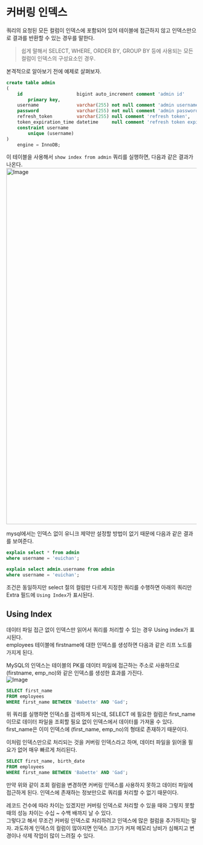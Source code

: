 # 커버링 인덱스
쿼리의 요청된 모든 컬럼이 인덱스에 포함되어 있어 테이블에 접근하지 않고 인덱스만으로 결과를 반환할 수 있는 경우를 말한다.  
> 쉽게 말해서 SELECT, WHERE, ORDER BY, GROUP BY 등에 사용되는 모든 컬럼이 인덱스의 구성요소인 경우.  
  
본격적으로 알아보기 전에 예제로 살펴보자.  
```sql
create table admin
(
    id                    bigint auto_increment comment 'admin id'
        primary key,
    username              varchar(255) not null comment 'admin username, client id',
    password              varchar(255) not null comment 'admin password',
    refresh_token         varchar(255) null comment 'refresh token',
    token_expiration_time datetime     null comment 'refresh token expiration time',
    constraint username
        unique (username)
)
    engine = InnoDB;
```
이 테이블을 사용해서 `show index from admin` 쿼리를 실행하면, 다음과 같은 결과가 나온다.  
<img width="941" alt="Image" src="https://github.com/user-attachments/assets/7370da19-cdba-4b07-9460-11e764417e64" />  
  
mysql에서는 인덱스 없이 유니크 제약만 설정할 방법이 없기 때문에 다음과 같은 결과를 보여준다.  
```sql
explain select * from admin
where username = 'euichan';

explain select admin.username from admin
where username = 'euichan';
```
조건은 동일하지만 select 절의 컬럼만 다르게 지정한 쿼리를 수행하면 아래의 쿼리만 Extra 필드에 `Using Index`가 표시된다.  

## Using Index
데이터 파일 접근 없이 인덱스만 읽어서 쿼리를 처리할 수 있는 경우 Using index가 표시된다.  
employees 테이블에 firstname에 대한 인덱스를 생성하면 다음과 같은 리프 노드를 가지게 된다.  
  
MySQL의 인덱스는 테이블의 PK를 데이터 파일에 접근하는 주소로 사용하므로 (firstname, emp_no)와 같은 인덱스를 생성한 효과를 가진다.  
![Image](https://github.com/user-attachments/assets/7da9548f-ac29-4970-a856-7b7d3bf715ae)
```sql
SELECT first_name
FROM employees
WHERE first_name BETWEEN 'Babette' AND 'Gad';
```
위 쿼리를 실행하면 인덱스를 검색하게 되는데, SELECT 에 필요한 컬럼은 first_name이므로 데이터 파일을 조회할 필요 없이 인덱스에서 데이터를 가져올 수 있다.  
first_name은 이미 인덱스에 (first_name, emp_no)의 형태로 존재하기 때문이다.  
  
이처럼 인덱스만으로 처리되는 것을 커버링 인덱스라고 하며, 데이터 파일을 읽어올 필요가 없어 매우 빠르게 처리된다.  
```sql
SELECT first_name, birth_date
FROM employees
WHERE first_name BETWEEN 'Babette' AND 'Gad';
```
만약 위와 같이 조회 컬럼을 변경하면 커버링 인덱스를 사용하지 못하고 데이터 파일에 접근하게 된다. 인덱스에 존재하는 정보만으로 쿼리를 처리할 수 없기 때문이다.  
  
레코드 건수에 따라 차이는 있겠지만 커버링 인덱스로 처리할 수 있을 때와 그렇지 못할 때의 성능 차이는 수십 ~ 수백 배까지 날 수 있다.  
그렇다고 해서 무조건 커버링 인덱스로 처리하려고 인덱스에 많은 컬럼을 추가하지는 말자. 과도하게 인덱스의 컬럼이 많아지면 인덱스 크기가 커져 메모리 낭비가 심해지고 변경이나 삭제 작업이 많이 느려질 수 있다.  
